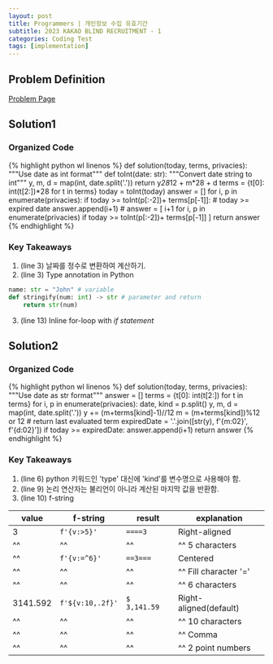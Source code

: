 ```yaml
---
layout: post
title: Programmers | 개인정보 수집 유효기간
subtitle: 2023 KAKAO BLIND RECRUITMENT - 1
categories: Coding Test
tags: [implementation]
---
```



## Problem Definition
[Problem Page](https://school.programmers.co.kr/learn/courses/30/lessons/150370)


## Solution1
### Organized Code
{% highlight python wl linenos %}
def solution(today, terms, privacies):
    """Use date as int format"""
    def toInt(date: str):
        """Convert date string to int"""
        y, m, d = map(int, date.split('.'))
        return y*28*12 + m*28 + d
    terms = {t[0]: int(t[2:])*28 for t in terms}
    today = toInt(today)
    answer = []
    for i, p in enumerate(privacies):
        if today >= toInt(p[:-2])+ terms[p[-1]]: # today >= expired date
            answer.append(i+1)
    # answer = [ i+1 for i, p in enumerate(privacies) if today >= toInt(p[:-2])+ terms[p[-1]] ]
    return answer
{% endhighlight %}
### Key Takeaways
<!-- 1. (line 3) Use date as int format for easy calculation
2. (line 3) Type annotation in Python (variable or fucntion return) -->
1. (line 3) 날짜를 정수로 변환하여 계산하기.
2. (line 3) Type annotation in Python
```python
name: str = "John" # variable
def stringify(num: int) -> str # parameter and return
    return str(num)
```
3. (line 13) Inline for-loop with *if statement*

## Solution2
### Organized Code
{% highlight python wl linenos %}
def solution(today, terms, privacies):
    """Use date as str format"""
    answer = []
    terms = {t[0]: int(t[2:]) for t in terms}
    for i, p in enumerate(privacies):
        date, kind = p.split()
        y, m, d = map(int, date.split('.'))
        y += (m+terms[kind]-1)//12
        m = (m+terms[kind])%12 or 12 # return last evaluated term
        expiredDate = '.'.join([str(y), f'{m:02}', f'{d:02}'])
        if today >= expiredDate:
            answer.append(i+1)
    return answer
{% endhighlight %}

### Key Takeaways
<!-- 1. (line 6) Use variable name 'kind' instead of 'type', which is keyword in Python
2. (line 9) Logical operators return the last evaluated term, not boolean -->
1. (line 6) python 키워드인 'type' 대신에 'kind'를 변수명으로 사용해야 함.
2. (line 9) 논리 연산자는 불리언이 아니라 계산된 마지막 값을 반환함.
3. (line 10) f-string

| value | f-string | result | explanation |
| ---- | ------- | ---------- | -------- |
| 3     | `f'{v:>5}'` | `====3` | Right-aligned |
|^^|^^|^^|^^ 5 characters |
| ^^    | `f'{v:=^6}'` | `==3===` | Centered |
|^^|^^|^^|^^ Fill character '=' |
|^^|^^|^^|^^ 6 characters |
| 3141.592 | `f'${v:10,.2f}'` | `$  3,141.59` | Right-aligned(default) |
|^^|^^|^^|^^ 10 characters |
|^^|^^|^^|^^ Comma
|^^|^^|^^|^^ 2 point numbers |

<!-- ```python
```
~~~python
~~~ -->
